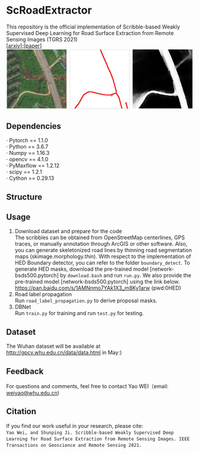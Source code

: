 # ScRoadExtractor
This repository is the official implementation of Scribble-based Weakly Supervised Deep Learning for Road Surface Extraction from Remote Sensing Images (TGRS 2021)  
[[arxiv](https://arxiv.org/abs/2010.13106)];[[paper](https://ieeexplore.ieee.org/document/9372390)]
![image](https://github.com/weiyao1996/weiyao1996.github.io/blob/master/img/xxxx.png)  

## Dependencies  
· Pytorch == 1.1.0  
· Python == 3.6.7  
· Numpy == 1.16.3  
· opencv == 4.1.0  
· PyMaxflow == 1.2.12  
· scipy  == 1.2.1  
· Cython == 0.29.13  

## Structure  
  
## Usage  
1) Download dataset and prepare for the code  
The scribbles can be obtained from OpenStreetMap centerlines, GPS traces, or manually annotation through ArcGIS or other software. Also, you can generate skeletonized road lines by thinning road segmentation maps (skimage.morphology.thin).
With respect to the implementation of HED Boundary detector, you can refer to the folder `boundary_detect`. To generate HED masks, download the pre-trained model [network-bsds500.pytorch] by `download.bash` and run `run.py`. We also provide the pre-trained model [network-bsds500.pytorch] using the link below.
https://pan.baidu.com/s/1AMNnmo7YAk1X3_m8Ky1arw (pwd:0HED)
2) Road label propagation  
Run `road_label_propagation.py` to derive proposal masks.
3) DBNet  
Run `train.py` for training and run `test.py` for testing. 

## Dataset
The Wuhan dataset will be available at http://gpcv.whu.edu.cn/data/data.html  in May:)  

## Feedback  
For questions and comments, feel free to contact Yao WEI（email: weiyao@whu.edu.cn)  

## Citation  
If you find our work useful in your research, please cite:  
`Yao Wei, and Shunping Ji. Scribble-based Weakly Supervised Deep Learning for Road Surface Extraction from Remote Sensing Images. IEEE Transactions on Geoscience and Remote Sensing 2021.`  
